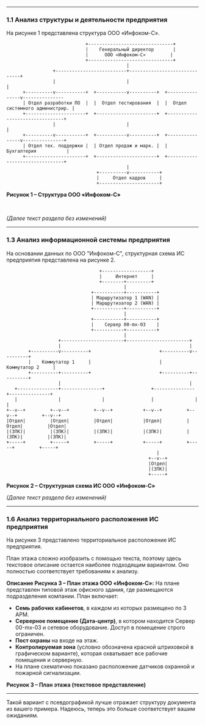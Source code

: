 ***

### **1.1 Анализ структуры и деятельности предприятия**

На рисунке 1 представлена структура ООО «Инфоком-С».

```
                             +-------------------------------+
                             |    Генеральный директор       |
                             |      ООО «Инфоком-С»         |
                             +-------------------------------+
                                            |
                 +--------------------------+------------------------------+
                 |                          |                              |
      +----------v-----------+  +-----------v----------+  +----------------v---------------
      | Отдел разработки ПО  |  |  Отдел тестирования  |  |  Отдел системного администрир. |
      +----------------------+  +----------------------+  +--------------------------------+
                 |                          |                              |
      +----------v-----------+  +-----------v----------+  +----------------v---------------+
      | Отдел тех. поддержки |  | Отдел продаж и марк. |  |          Бухгалтерия           |
      +----------------------+  +----------------------+  +--------------------------------+
                                            |
                                 +----------v-----------+
                                 |     Отдел кадров     |
                                 +----------------------+
```

**Рисунок 1 – Структура ООО «Инфоком-С»**

<br>

*(Далее текст раздела без изменений)*

***

### **1.3 Анализ информационной системы предприятия**

На основании данных по ООО "Инфоком-С", структурная схема ИС предприятия представлена на рисунке 2.

```
                                  +------------------+
                                  |     Интернет     |
                                  +--------+---------+
                                           |
                               +-----------+-----------+
                               | Маршрутизатор 1 (WAN) |
                               | Маршрутизатор 2 (WAN) |
                               +-----------+-----------+
                                           |
                               +-----------+-----------+
                               |    Сервер 00-mx-03    |
                               +-----------+-----------+
                                           |
                   +-----------------------+-----------------------+
                   |                                               |
        +----------v----------+                         +----------v----------+
        |    Коммутатор 1     |                         |    Коммутатор 2     |
        +----------+----------+                         +----------+----------+
                   |                                               |
   +---------------+---------------+                 +---------------+---------------+
   |               |               |                 |               |               |
+--v--+         +--v--+         +--v--+           +--v--+         +--v--+         +--v--+
|Отдел|         |Отдел|         |Отдел|           |Отдел|         |Отдел|         |Отдел|
|(3ПК)|         |(3ПК)|         |(3ПК)|           |(3ПК)|         |(3ПК)|         |(3ПК)|
+-----+         +-----+         +-----+           +-----+         +-----+         +-----+
                                                       |
                                                    +--v--+
                                                    |Отдел|
                                                    |(3ПК)|
                                                    +-----+

```
**Рисунок 2 – Структурная схема ИС ООО «Инфоком-С»**

*(Далее текст раздела без изменений)*

***

### **1.6 Анализ территориального расположения ИС предприятия**

На рисунке 3 представлено территориальное расположение ИС предприятия.

План этажа сложно изобразить с помощью текста, поэтому здесь текстовое описание остается наиболее подходящим вариантом. Оно полностью соответствует требованиям к анализу.

**Описание Рисунка 3 – План этажа ООО «Инфоком-С»:**
На плане представлен типовой этаж офисного здания, где размещаются подразделения компании. План включает:
*   **Семь рабочих кабинетов**, в каждом из которых размещено по 3 АРМ.
*   **Серверное помещение (Дата-центр)**, в котором находится Сервер 00-mx-03 и сетевое оборудование. Доступ в помещение строго ограничен.
*   **Пост охраны** на входе на этаж.
*   **Контролируемая зона** (условно обозначена красной штриховкой в графическом варианте), которая охватывает все рабочие помещения и серверную.
*   На плане схематично показано расположение датчиков охранной и пожарной сигнализации.

**Рисунок 3 – План этажа (текстовое представление)**

***

Такой вариант с псевдографикой лучше отражает структуру документа из вашего примера. Надеюсь, теперь это больше соответствует вашим ожиданиям.
